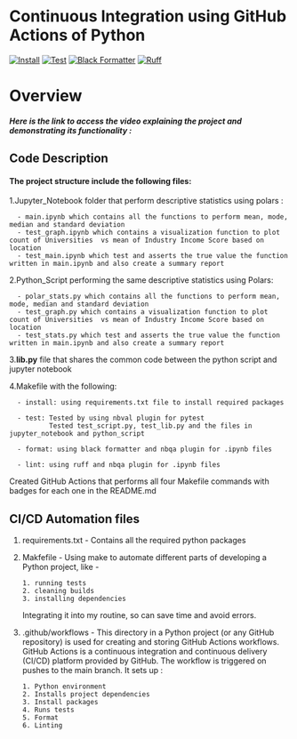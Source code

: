 # Continuous Integration using GitHub Actions of Python

[![Install](https://github.com/nogibjj/IDS706-Individual_Project_1_us26/actions/workflows/install.yml/badge.svg)](https://github.com/nogibjj/IDS706-Individual_Project_1_us26/actions/workflows/install.yml)
[![Test](https://github.com/nogibjj/IDS706-Individual_Project_1_us26/actions/workflows/test.yml/badge.svg)](https://github.com/nogibjj/IDS706-Individual_Project_1_us26/actions/workflows/test.yml)
[![Black Formatter](https://github.com/nogibjj/IDS706-Individual_Project_1_us26/actions/workflows/black.yml/badge.svg)](https://github.com/nogibjj/IDS706-Individual_Project_1_us26/actions/workflows/black.yml)
[![Ruff](https://github.com/nogibjj/IDS706-Individual_Project_1_us26/actions/workflows/ruff.yml/badge.svg)](https://github.com/nogibjj/IDS706-Individual_Project_1_us26/actions/workflows/ruff.yml)


# Overview

##### Here is the link to access the video explaining the project and demonstrating its functionality :
   

## Code Description

#### The project structure include the following files:
		
1.Jupyter_Notebook folder  that perform descriptive statistics using polars :
	
 	  - main.ipynb which contains all the functions to perform mean, mode, median and standard deviation
 	  - test_graph.ipynb which contains a visualization function to plot count of Universities  vs mean of Industry Income Score based on location
 	  - test_main.ipynb which test and asserts the true value the function written in main.ipynb and also create a summary report


2.Python_Script performing the same descriptive statistics using Polars:

 	  - polar_stats.py which contains all the functions to perform mean, mode, median and standard deviation
 	  - test_graph.py which contains a visualization function to plot count of Universities  vs mean of Industry Income Score based on location
 	  - test_stats.py which test and asserts the true value the function written in main.ipynb and also create a summary report



3.**lib.py** file that shares the common code between the python script and jupyter notebook

					
		
4.Makefile with the following:

      - install: using requirements.txt file to install required packages 
      
      - test: Tested by using nbval plugin for pytest
              Tested test_script.py, test_lib.py and the files in jupyter_notebook and python_script

      - format: using black formatter and nbqa plugin for .ipynb files
      
      - lint: using ruff and nbqa plugin for .ipynb files
	

		
   Created GitHub Actions that performs all four Makefile commands with badges for each one in the README.md


## CI/CD Automation files

1. requirements.txt - Contains all the required python packages
2. Makfefile - Using make to automate different parts of developing a Python project, like -
   
       1. running tests
       2. cleaning builds
       3. installing dependencies
   
   Integrating it into my routine, so can save time and avoid errors.
   
3. .github/workflows - This directory in a Python project (or any GitHub repository) is used for creating and storing GitHub Actions workflows. GitHub Actions is a continuous integration and continuous delivery                           (CI/CD) platform provided by GitHub. The workflow is triggered on pushes to the main branch. It sets up :
   
       1. Python environment
       2. Installs project dependencies
       3. Install packages
       4. Runs tests
       5. Format
       6. Linting
       
